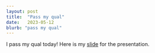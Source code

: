 ```yaml
---
layout: post
title:  "Pass my qual"
date:   2023-05-12
blurb: "pass my qual"
---
```


I pass my qual today! Here is my  <a href="Austen-Z-Fan.github.io/assets/slides/Qualifying_Exam_PPT.pdf">slide</a> for the presentation.
